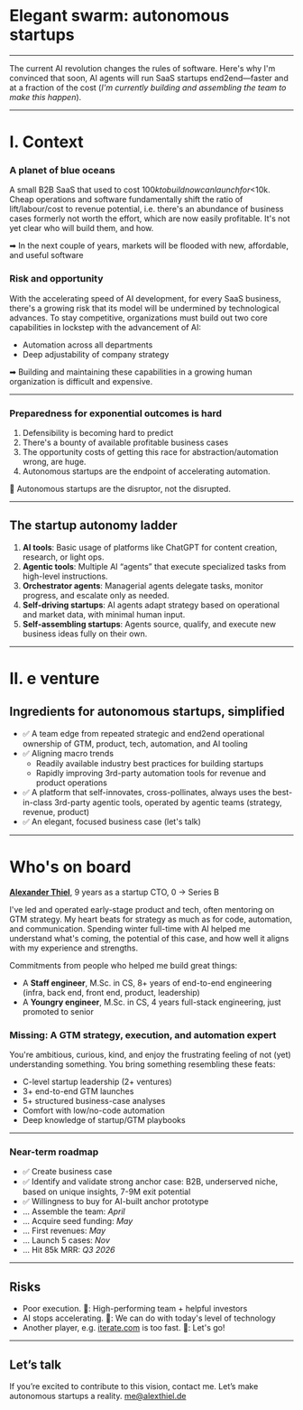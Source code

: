 # Elegant swarm: autonomous startups

---
The current AI revolution changes the rules of software. Here's why I'm convinced that soon, AI agents will run SaaS startups end2end—faster and at a fraction of the cost (*I'm currently building and assembling the team to make this happen*).

---

# I. Context

### A planet of blue oceans
A small B2B SaaS that used to cost $100k to build now can launch for <$10k. Cheap operations and software fundamentally shift the ratio of lift/labour/cost to revenue potential, i.e. there's an abundance of business cases formerly not worth the effort, which are now easily profitable.  It's not yet clear who will build them, and how.

➡ In the next couple of years, markets will be flooded with new, affordable, and useful software
### Risk and opportunity
With the accelerating speed of AI development, for every SaaS business,
there's a growing risk that its model will be undermined by technological advances.
To stay competitive, organizations must build out two core capabilities in lockstep with the advancement of AI:
* Automation across all departments
* Deep adjustability of company strategy

➡ Building and maintaining these capabilities in a growing human organization is difficult and expensive.

---

### Preparedness for exponential outcomes is hard
1. Defensibility is becoming hard to predict
2. There's a bounty of available profitable business cases
3. The opportunity costs of getting this race for abstraction/automation wrong, are huge.
4. Autonomous startups are the endpoint of accelerating automation.

🎯 Autonomous startups are the disruptor, not the disrupted.

---

## The startup autonomy ladder

1. **AI tools**: Basic usage of platforms like ChatGPT for content creation, research, or light ops.
2. **Agentic tools**: Multiple AI “agents” that execute specialized tasks from high-level instructions.
3. **Orchestrator agents**: Managerial agents delegate tasks, monitor progress, and escalate only as needed.
4. **Self-driving startups**: AI agents adapt strategy based on operational and market data, with minimal human input.
5. **Self-assembling startups**: Agents source, qualify, and execute new business ideas fully on their own.

---

# II. e venture

## Ingredients for autonomous startups, simplified
* ✅ A team edge from repeated strategic and end2end operational ownership of GTM, product, tech, automation, and AI tooling
* ✅ Aligning macro trends
  * Readily available industry best practices for building startups
  * Rapidly improving 3rd-party automation tools for revenue and product operations
* ✅ A platform that self-innovates, cross-pollinates, always uses the best-in-class 3rd-party agentic tools, operated by agentic teams (strategy, revenue, product)
* ✅ An elegant, focused business case (let's talk)

---

# Who's on board
**[Alexander Thiel](https://www.linkedin.com/in/reasn/)**, 9 years as a startup CTO, 0 → Series B

I've led and operated early-stage product and tech, often mentoring on GTM strategy.
My heart beats for strategy as much as for code, automation, and communication. Spending winter full-time with AI helped me understand what's coming, the potential of this case, and how well it aligns with my experience and strengths.

Commitments from people who helped me build great things:
* A **Staff engineer**, M.Sc. in CS, 8+ years of end-to-end engineering (infra, back end, front end, product, leadership)  
* A **Youngry engineer**, M.Sc. in CS, 4 years full-stack engineering, just promoted to senior

### Missing: A GTM strategy, execution, and automation expert
You're ambitious, curious, kind, and enjoy the frustrating feeling of not (yet) understanding something.
You bring something resembling these feats:
- C-level startup leadership (2+ ventures)
- 3+ end-to-end GTM launches
- 5+ structured business-case analyses
- Comfort with low/no-code automation
- Deep knowledge of startup/GTM playbooks


---


### Near-term roadmap
* ✅ Create business case
* ✅ Identify and validate strong anchor case: B2B, underserved niche, based on unique insights, 7-9M exit potential
* ✅ Willingness to buy for AI-built anchor prototype
* ... Assemble the team: *April*
* ... Acquire seed funding: *May*
* ... First revenues: *May*
* ... Launch 5 cases: *Nov*
* ... Hit 85k MRR: *Q3 2026*

---

## Risks
* Poor execution. 💊: High-performing team + helpful investors
* AI stops accelerating. 💊: We can do with today's level of technology
* Another player, e.g. [iterate.com](https://iterate.com) is too fast. 💊: Let's go!

---

## Let’s talk
If you’re excited to contribute to this vision, contact me. Let’s make autonomous startups a reality.
[me@alexthiel.de](mailto:me@alexthiel.de)
